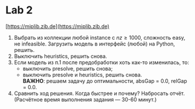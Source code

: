 # Lab 2
[https://miplib.zib.de](https://miplib.zib.de)
1. Выбрать из коллекции любой instance с $nz \ge 1000$, сложность easy, не infeasible. Загрузить модель в интерфейс (любой) на Python, решить.
2. Выключить heuristics, решить снова.
3. Если модель из п.1 после предобработки хоть как-то изменилась, то:
    * выключить presolve, решить снова;
    * выключить presolve и heuristics, решить снова.  
__ВАЖНО__: решаем задачу до оптимальности, absGap = 0.0, relGap = 0.0.
4. Сравнить ход решения. Когда быстрее и почему? Набросать отчёт.  
(Расчётное время выполнения задания — 30-60 минут.)
